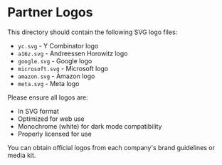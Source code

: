 # Partner Logos

This directory should contain the following SVG logo files:

- `yc.svg` - Y Combinator logo
- `a16z.svg` - Andreessen Horowitz logo
- `google.svg` - Google logo
- `microsoft.svg` - Microsoft logo
- `amazon.svg` - Amazon logo
- `meta.svg` - Meta logo

Please ensure all logos are:
- In SVG format
- Optimized for web use
- Monochrome (white) for dark mode compatibility
- Properly licensed for use

You can obtain official logos from each company's brand guidelines or media kit. 